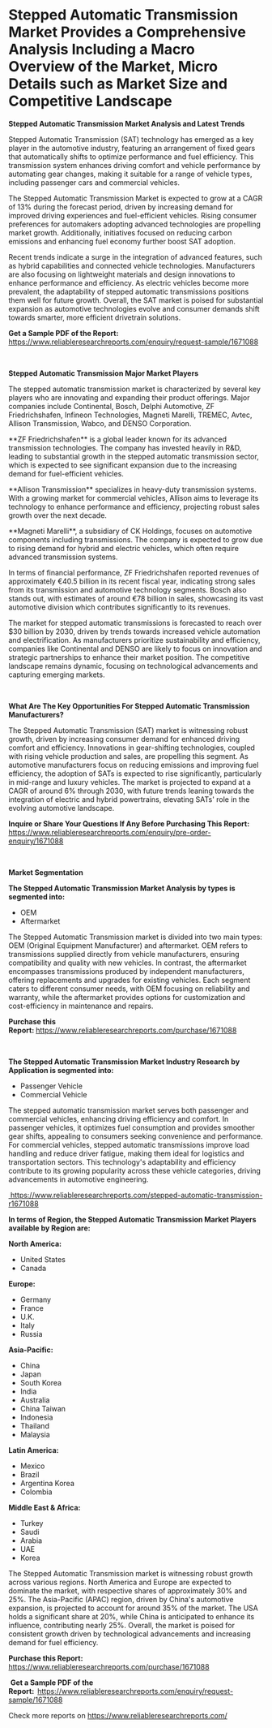 <p><h1>Stepped Automatic Transmission Market Provides a Comprehensive Analysis Including a Macro Overview of the Market, Micro Details such as Market Size and Competitive Landscape</h1></p><p><strong>Stepped Automatic Transmission Market Analysis and Latest Trends</strong></p>
<p><p>Stepped Automatic Transmission (SAT) technology has emerged as a key player in the automotive industry, featuring an arrangement of fixed gears that automatically shifts to optimize performance and fuel efficiency. This transmission system enhances driving comfort and vehicle performance by automating gear changes, making it suitable for a range of vehicle types, including passenger cars and commercial vehicles.</p><p>The Stepped Automatic Transmission Market is expected to grow at a CAGR of 13% during the forecast period, driven by increasing demand for improved driving experiences and fuel-efficient vehicles. Rising consumer preferences for automakers adopting advanced technologies are propelling market growth. Additionally, initiatives focused on reducing carbon emissions and enhancing fuel economy further boost SAT adoption.</p><p>Recent trends indicate a surge in the integration of advanced features, such as hybrid capabilities and connected vehicle technologies. Manufacturers are also focusing on lightweight materials and design innovations to enhance performance and efficiency. As electric vehicles become more prevalent, the adaptability of stepped automatic transmissions positions them well for future growth. Overall, the SAT market is poised for substantial expansion as automotive technologies evolve and consumer demands shift towards smarter, more efficient drivetrain solutions.</p></p>
<p><strong>Get a Sample PDF of the Report:&nbsp;</strong> <a href="https://www.reliableresearchreports.com/enquiry/request-sample/1671088?utm_campaign=2219&utm_medium=2&utm_source=Github&utm_content=ia&utm_term=25032025&utm_id=stepped-automatic-transmission">https://www.reliableresearchreports.com/enquiry/request-sample/1671088</a></p>
<p>&nbsp;</p>
<p><strong>Stepped Automatic Transmission Major Market Players</strong></p>
<p><p>The stepped automatic transmission market is characterized by several key players who are innovating and expanding their product offerings. Major companies include Continental, Bosch, Delphi Automotive, ZF Friedrichshafen, Infineon Technologies, Magneti Marelli, TREMEC, Avtec, Allison Transmission, Wabco, and DENSO Corporation.</p><p>**ZF Friedrichshafen** is a global leader known for its advanced transmission technologies. The company has invested heavily in R&D, leading to substantial growth in the stepped automatic transmission sector, which is expected to see significant expansion due to the increasing demand for fuel-efficient vehicles.</p><p>**Allison Transmission** specializes in heavy-duty transmission systems. With a growing market for commercial vehicles, Allison aims to leverage its technology to enhance performance and efficiency, projecting robust sales growth over the next decade.</p><p>**Magneti Marelli**, a subsidiary of CK Holdings, focuses on automotive components including transmissions. The company is expected to grow due to rising demand for hybrid and electric vehicles, which often require advanced transmission systems. </p><p>In terms of financial performance, ZF Friedrichshafen reported revenues of approximately €40.5 billion in its recent fiscal year, indicating strong sales from its transmission and automotive technology segments. Bosch also stands out, with estimates of around €78 billion in sales, showcasing its vast automotive division which contributes significantly to its revenues.</p><p>The market for stepped automatic transmissions is forecasted to reach over $30 billion by 2030, driven by trends towards increased vehicle automation and electrification. As manufacturers prioritize sustainability and efficiency, companies like Continental and DENSO are likely to focus on innovation and strategic partnerships to enhance their market position. The competitive landscape remains dynamic, focusing on technological advancements and capturing emerging markets.</p></p>
<p>&nbsp;</p>
<p><strong>What Are The Key Opportunities For Stepped Automatic Transmission Manufacturers?</strong></p>
<p><p>The Stepped Automatic Transmission (SAT) market is witnessing robust growth, driven by increasing consumer demand for enhanced driving comfort and efficiency. Innovations in gear-shifting technologies, coupled with rising vehicle production and sales, are propelling this segment. As automotive manufacturers focus on reducing emissions and improving fuel efficiency, the adoption of SATs is expected to rise significantly, particularly in mid-range and luxury vehicles. The market is projected to expand at a CAGR of around 6% through 2030, with future trends leaning towards the integration of electric and hybrid powertrains, elevating SATs' role in the evolving automotive landscape.</p></p>
<p><strong>Inquire or Share Your Questions If Any Before Purchasing This Report:</strong> <a href="https://www.reliableresearchreports.com/enquiry/pre-order-enquiry/1671088?utm_campaign=2219&utm_medium=2&utm_source=Github&utm_content=ia&utm_term=25032025&utm_id=stepped-automatic-transmission">https://www.reliableresearchreports.com/enquiry/pre-order-enquiry/1671088</a></p>
<p>&nbsp;</p>
<p><strong>Market Segmentation</strong></p>
<p><strong>The Stepped Automatic Transmission Market Analysis by types is segmented into:</strong></p>
<p><ul><li>OEM</li><li>Aftermarket</li></ul></p>
<p><p>The Stepped Automatic Transmission market is divided into two main types: OEM (Original Equipment Manufacturer) and aftermarket. OEM refers to transmissions supplied directly from vehicle manufacturers, ensuring compatibility and quality with new vehicles. In contrast, the aftermarket encompasses transmissions produced by independent manufacturers, offering replacements and upgrades for existing vehicles. Each segment caters to different consumer needs, with OEM focusing on reliability and warranty, while the aftermarket provides options for customization and cost-efficiency in maintenance and repairs.</p></p>
<p><strong>Purchase this Report:&nbsp;</strong><a href="https://www.reliableresearchreports.com/purchase/1671088?utm_campaign=2219&utm_medium=2&utm_source=Github&utm_content=ia&utm_term=25032025&utm_id=stepped-automatic-transmission">https://www.reliableresearchreports.com/purchase/1671088</a></p>
<p>&nbsp;</p>
<p><strong>The Stepped Automatic Transmission Market Industry Research by Application is segmented into:</strong></p>
<p><ul><li>Passenger Vehicle</li><li>Commercial Vehicle</li></ul></p>
<p><p>The stepped automatic transmission market serves both passenger and commercial vehicles, enhancing driving efficiency and comfort. In passenger vehicles, it optimizes fuel consumption and provides smoother gear shifts, appealing to consumers seeking convenience and performance. For commercial vehicles, stepped automatic transmissions improve load handling and reduce driver fatigue, making them ideal for logistics and transportation sectors. This technology's adaptability and efficiency contribute to its growing popularity across these vehicle categories, driving advancements in automotive engineering.</p></p>
<p><a href="https://www.reliableresearchreports.com/stepped-automatic-transmission-r1671088?utm_campaign=2219&utm_medium=2&utm_source=Github&utm_content=ia&utm_term=25032025&utm_id=stepped-automatic-transmission">&nbsp;https://www.reliableresearchreports.com/stepped-automatic-transmission-r1671088</a></p>
<p><strong>In terms of Region, the Stepped Automatic Transmission Market Players available by Region are:</strong></p>
<p>
    <p> <strong> North America: </strong>
        <ul>
            <li>United States</li>
            <li>Canada</li>
        </ul>
        </p> 
    <p> <strong> Europe: </strong>
        <ul>
            <li>Germany</li>
            <li>France</li>
            <li>U.K.</li>
            <li>Italy</li>
            <li>Russia</li>
        </ul>
        </p> 
    <p> <strong> Asia-Pacific: </strong>
        <ul>
            <li>China</li>
            <li>Japan</li>
            <li>South Korea</li>
            <li>India</li>
            <li>Australia</li>
            <li>China Taiwan</li>
            <li>Indonesia</li>
            <li>Thailand</li>
            <li>Malaysia</li>
        </ul>
        </p> 
    <p> <strong> Latin America: </strong>
        <ul>
            <li>Mexico</li>
            <li>Brazil</li>
            <li>Argentina Korea</li>
            <li>Colombia</li>
        </ul>
        </p> 
    <p> <strong> Middle East & Africa: </strong>
        <ul>
            <li>Turkey</li>
            <li>Saudi</li>
            <li>Arabia</li>
            <li>UAE</li>
            <li>Korea</li>
        </ul>
    </p>
    </p>
<p><p>The Stepped Automatic Transmission market is witnessing robust growth across various regions. North America and Europe are expected to dominate the market, with respective shares of approximately 30% and 25%. The Asia-Pacific (APAC) region, driven by China's automotive expansion, is projected to account for around 35% of the market. The USA holds a significant share at 20%, while China is anticipated to enhance its influence, contributing nearly 25%. Overall, the market is poised for consistent growth driven by technological advancements and increasing demand for fuel efficiency.</p></p>
<p><strong>Purchase this Report: </strong><a href="https://www.reliableresearchreports.com/purchase/1671088?utm_campaign=2219&utm_medium=2&utm_source=Github&utm_content=ia&utm_term=25032025&utm_id=stepped-automatic-transmission">https://www.reliableresearchreports.com/purchase/1671088</a></p>
<p>&nbsp;<strong>Get a Sample PDF of the Report:&nbsp;&nbsp;</strong><a href="https://www.reliableresearchreports.com/enquiry/request-sample/1671088?utm_campaign=2219&utm_medium=2&utm_source=Github&utm_content=ia&utm_term=25032025&utm_id=stepped-automatic-transmission">https://www.reliableresearchreports.com/enquiry/request-sample/1671088</a></p>
<p><strong></strong></p>
<p>Check more reports on <a href="https://www.reliableresearchreports.com/?utm_campaign=2219&utm_medium=2&utm_source=Github&utm_content=ia&utm_term=25032025&utm_id=stepped-automatic-transmission">https://www.reliableresearchreports.com/</a></p>